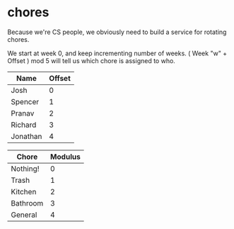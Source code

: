 chores
======

Because we're CS people, we obviously need to build a service for rotating
chores.

We start at week 0, and keep incrementing number of weeks. ( Week "w" + Offset ) mod 5 will
tell us which chore is assigned to who.

| Name        | Offset  |
| ----------- | ------- |
| Josh        | 0       |
| Spencer     | 1       |
| Pranav      | 2       |
| Richard     | 3       |
| Jonathan    | 4       |

| Chore    | Modulus |
| -------- | ------- |
| Nothing! | 0       |
| Trash    | 1       |
| Kitchen  | 2       |
| Bathroom | 3       |
| General  | 4       |

